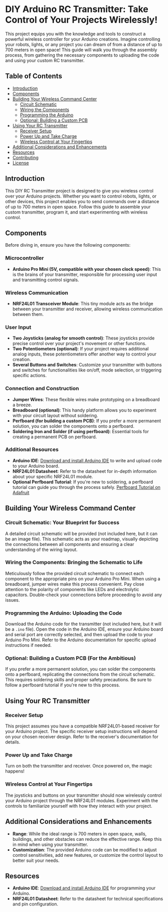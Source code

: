 # DIY Arduino RC Transmitter: Take Control of Your Projects Wirelessly!

This project equips you with the knowledge and tools to construct a powerful wireless controller for your Arduino creations. Imagine controlling your robots, lights, or any project you can dream of from a distance of up to 700 meters in open space! This guide will walk you through the assembly process, from gathering the necessary components to uploading the code and using your custom RC transmitter.

## Table of Contents

- [Introduction](#introduction)
- [Components](#components)
- [Building Your Wireless Command Center](#building-your-wireless-command-center)
  - [Circuit Schematic](#circuit-schematic)
  - [Wiring the Components](#wiring-the-components)
  - [Programming the Arduino](#programming-the-arduino)
  - [Optional: Building a Custom PCB](#optional-building-a-custom-pcb)
- [Using Your RC Transmitter](#using-your-rc-transmitter)
  - [Receiver Setup](#receiver-setup)
  - [Power Up and Take Charge](#power-up-and-take-charge)
  - [Wireless Control at Your Fingertips](#wireless-control-at-your-fingertips)
- [Additional Considerations and Enhancements](#additional-considerations-and-enhancements)
- [Resources](#resources)
- [Contributing](#contributing)
- [License](#license)

## Introduction

This DIY RC Transmitter project is designed to give you wireless control over your Arduino projects. Whether you want to control robots, lights, or other devices, this project enables you to send commands over a distance of up to 700 meters in open space. Follow this guide to assemble your custom transmitter, program it, and start experimenting with wireless control.

## Components

Before diving in, ensure you have the following components:

### Microcontroller

- **Arduino Pro Mini (5V, compatible with your chosen clock speed)**: This is the brains of your transmitter, responsible for processing user input and transmitting control signals.

### Wireless Communication

- **NRF24L01 Transceiver Module**: This tiny module acts as the bridge between your transmitter and receiver, allowing wireless communication between them.

### User Input

- **Two Joysticks (analog for smooth control)**: These joysticks provide precise control over your project's movement or other functions.
- **Two Potentiometers (optional)**: If your project requires additional analog inputs, these potentiometers offer another way to control your creation.
- **Several Buttons and Switches**: Customize your transmitter with buttons and switches for functionalities like on/off, mode selection, or triggering specific actions.

### Connection and Construction

- **Jumper Wires**: These flexible wires make prototyping on a breadboard a breeze.
- **Breadboard (optional)**: This handy platform allows you to experiment with your circuit layout without soldering.
- **Perfboard (for building a custom PCB)**: If you prefer a more permanent solution, you can solder the components onto a perfboard.
- **Soldering Iron and Solder (if using perfboard)**: Essential tools for creating a permanent PCB on perfboard.

### Additional Resources

- **Arduino IDE**: [Download and install Arduino IDE](https://support.arduino.cc/hc/en-us/articles/360019833020-Download-and-install-Arduino-IDE) to write and upload code to your Arduino board.
- **NRF24L01 Datasheet**: Refer to the datasheet for in-depth information about your specific NRF24L01 module.
- **Optional Perfboard Tutorial**: If you're new to soldering, a perfboard tutorial can guide you through the process safely. [Perfboard Tutorial on Adafruit](https://learn.adafruit.com/using-perfboard)

## Building Your Wireless Command Center

### Circuit Schematic: Your Blueprint for Success

A detailed circuit schematic will be provided (not included here, but it can be an image file). This schematic acts as your roadmap, visually depicting the connections between all components and ensuring a clear understanding of the wiring layout.

### Wiring the Components: Bringing the Schematic to Life

Meticulously follow the provided circuit schematic to connect each component to the appropriate pins on your Arduino Pro Mini. When using a breadboard, jumper wires make this process convenient. Pay close attention to the polarity of components like LEDs and electrolytic capacitors. Double-check your connections before proceeding to avoid any issues.

### Programming the Arduino: Uploading the Code

Download the Arduino code for the transmitter (not included here, but it will be a `.ino` file). Open the code in the Arduino IDE, ensure your Arduino board and serial port are correctly selected, and then upload the code to your Arduino Pro Mini. Refer to the Arduino documentation for specific upload instructions if needed.

### Optional: Building a Custom PCB (For the Ambitious)

If you prefer a more permanent solution, you can solder the components onto a perfboard, replicating the connections from the circuit schematic. This requires soldering skills and proper safety precautions. Be sure to follow a perfboard tutorial if you're new to this process.

## Using Your RC Transmitter

### Receiver Setup

This project assumes you have a compatible NRF24L01-based receiver for your Arduino project. The specific receiver setup instructions will depend on your chosen receiver design. Refer to the receiver's documentation for details.

### Power Up and Take Charge

Turn on both the transmitter and receiver. Once powered on, the magic happens!

### Wireless Control at Your Fingertips

The joysticks and buttons on your transmitter should now wirelessly control your Arduino project through the NRF24L01 modules. Experiment with the controls to familiarize yourself with how they interact with your project.

## Additional Considerations and Enhancements

- **Range**: While the ideal range is 700 meters in open space, walls, buildings, and other obstacles can reduce the effective range. Keep this in mind when using your transmitter.
- **Customization**: The provided Arduino code can be modified to adjust control sensitivities, add new features, or customize the control layout to better suit your needs.

## Resources

- **Arduino IDE**: [Download and install Arduino IDE](https://support.arduino.cc/hc/en-us/articles/360019833020-Download-and-install-Arduino-IDE) for programming your Arduino.
- **NRF24L01 Datasheet**: Refer to the datasheet for technical specifications and pin configuration.
